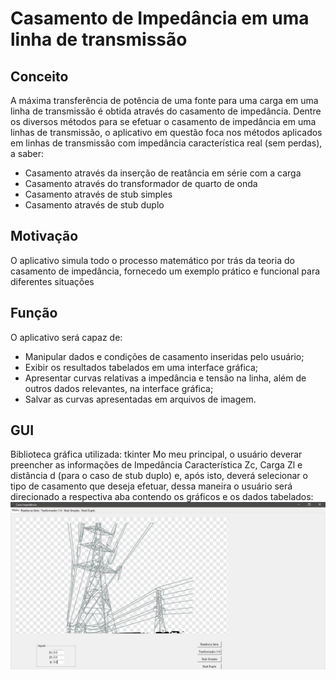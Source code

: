 # Casamento de Impedância em uma linha de transmissão

## Conceito
A máxima transferência de potência de uma fonte para uma carga em uma linha de transmissão é obtida através do casamento de impedância.
Dentre os diversos métodos para se efetuar o casamento de impedância em uma linhas de transmissão, o aplicativo em questão foca nos métodos aplicados em linhas de transmissão com impedância característica real (sem perdas), a saber:
+ Casamento através da inserção de reatância em série com a carga
+ Casamento através do transformador de quarto de onda
+ Casamento através de stub simples
+ Casamento através de stub duplo

## Motivação
O aplicativo simula todo o processo matemático por trás da teoria do casamento de impedância, fornecedo um exemplo prático e funcional para diferentes situações

## Função
O aplicativo será capaz de: 
+ Manipular dados e condições de casamento inseridas pelo usuário;
+ Exibir os resultados tabelados em uma interface gráfica;
+ Apresentar curvas relativas a impedância e tensão na linha, além de outros dados relevantes, na interface gráfica;
+ Salvar as curvas apresentadas em arquivos de imagem.

## GUI
Biblioteca gráfica utilizada: tkinter
Mo meu principal, o usuário deverar preencher as informações de Impedância Característica Zc, Carga Zl e distância d (para o caso de stub duplo) e, após isto, deverá selecionar o tipo de casamento que deseja efetuar, dessa maneira o usuário será direcionado a respectiva aba contendo os gráficos e os dados tabelados:
![](images/menu_readme.jpeg "Menu")






